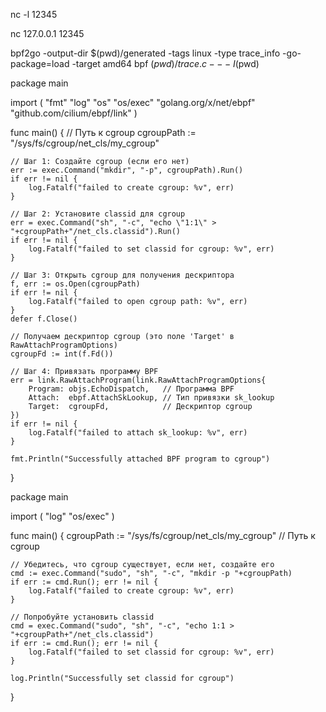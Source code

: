 

nc -l 12345

nc 127.0.0.1 12345



bpf2go -output-dir $(pwd)/generated -tags linux -type trace_info -go-package=load -target amd64 bpf $(pwd)/trace.c -- -I$(pwd)

package main

import (
    "fmt"
    "log"
    "os"
    "os/exec"
    "golang.org/x/net/ebpf"
    "github.com/cilium/ebpf/link"
)

func main() {
    // Путь к cgroup
    cgroupPath := "/sys/fs/cgroup/net_cls/my_cgroup"

    // Шаг 1: Создайте cgroup (если его нет)
    err := exec.Command("mkdir", "-p", cgroupPath).Run()
    if err != nil {
        log.Fatalf("failed to create cgroup: %v", err)
    }

    // Шаг 2: Установите classid для cgroup
    err = exec.Command("sh", "-c", "echo \"1:1\" > "+cgroupPath+"/net_cls.classid").Run()
    if err != nil {
        log.Fatalf("failed to set classid for cgroup: %v", err)
    }

    // Шаг 3: Открыть cgroup для получения дескриптора
    f, err := os.Open(cgroupPath)
    if err != nil {
        log.Fatalf("failed to open cgroup path: %v", err)
    }
    defer f.Close()

    // Получаем дескриптор cgroup (это поле 'Target' в RawAttachProgramOptions)
    cgroupFd := int(f.Fd())

    // Шаг 4: Привязать программу BPF
    err = link.RawAttachProgram(link.RawAttachProgramOptions{
        Program: objs.EchoDispatch,   // Программа BPF
        Attach:  ebpf.AttachSkLookup, // Тип привязки sk_lookup
        Target:  cgroupFd,            // Дескриптор cgroup
    })
    if err != nil {
        log.Fatalf("failed to attach sk_lookup: %v", err)
    }

    fmt.Println("Successfully attached BPF program to cgroup")
}

package main

import (
    "log"
    "os/exec"
)

func main() {
    cgroupPath := "/sys/fs/cgroup/net_cls/my_cgroup" // Путь к cgroup

    // Убедитесь, что cgroup существует, если нет, создайте его
    cmd := exec.Command("sudo", "sh", "-c", "mkdir -p "+cgroupPath)
    if err := cmd.Run(); err != nil {
        log.Fatalf("failed to create cgroup: %v", err)
    }

    // Попробуйте установить classid
    cmd = exec.Command("sudo", "sh", "-c", "echo 1:1 > "+cgroupPath+"/net_cls.classid")
    if err := cmd.Run(); err != nil {
        log.Fatalf("failed to set classid for cgroup: %v", err)
    }

    log.Println("Successfully set classid for cgroup")
}


































